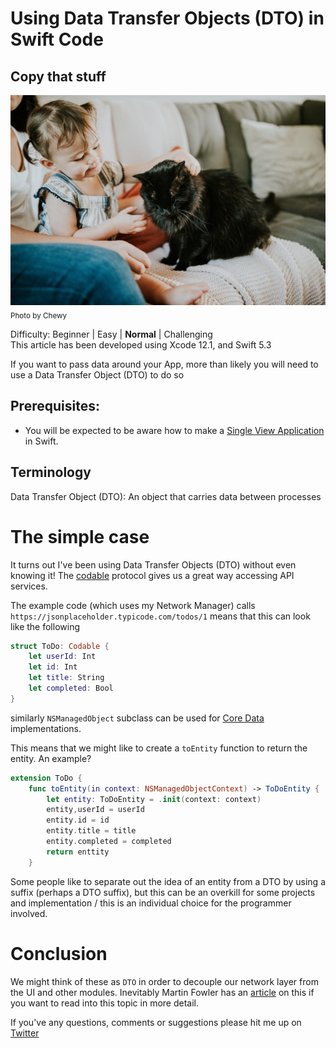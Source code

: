 # Using Data Transfer Objects (DTO) in Swift Code
## Copy that stuff

![photo-1601758066681-04e3557afaaa](Images/photo-1601758066681-04e3557afaaa.jpeg)
<sub>Photo by Chewy</sub>

Difficulty: Beginner | Easy | **Normal** | Challenging<br/>
This article has been developed using Xcode 12.1, and Swift 5.3

If you want to pass data around your App, more than likely you will need to use a Data Transfer Object (DTO) to do so

## Prerequisites:
* You will be expected to be aware how to make a [Single View Application](https://medium.com/swlh/your-first-ios-application-using-xcode-9983cf6efb71) in Swift.

## Terminology
Data Transfer Object (DTO): An object that carries data between processes

# The simple case
It turns out I've been using Data Transfer Objects (DTO) without even knowing it! The [codable](https://medium.com/@stevenpcurtis.sc/codable-in-swift-and-ios-12a1415b9aa6) protocol gives us a great way accessing API services. 

The example code (which uses my Network Manager) calls `https://jsonplaceholder.typicode.com/todos/1` means that this can look like the following

```swift
struct ToDo: Codable {
    let userId: Int
    let id: Int
    let title: String
    let completed: Bool
}
```

similarly `NSManagedObject` subclass can be used for [Core Data](https://medium.com/swlh/core-data-using-codable-68660dfb5ce8) implementations.


This means that we might like to create a `toEntity` function to return the entity. An example?

```swift
extension ToDo {
	func toEntity(in context: NSManagedObjectContext) -> ToDoEntity {
		let entity: ToDoEntity = .init(context: context)
		entity,userId = userId	
		entity.id = id
		entity.title = title
		entity.completed = completed
		return enttity
	}
```

Some people like to separate out the idea of an entity from a DTO by using a suffix (perhaps a DTO suffix), but this can be an overkill for some projects and implementation / this is an individual choice for the programmer involved.

# Conclusion
We might think of these as `DTO` in order to decouple our network layer from the UI and other modules. Inevitably Martin Fowler has an [article](https://martinfowler.com/eaaCatalog/dataTransferObject.html) on this if you want to read into this topic in more detail.

If you've any questions, comments or suggestions please hit me up on [Twitter](https://twitter.com/stevenpcurtis) 
